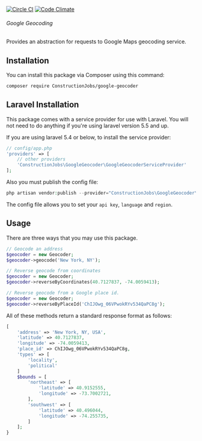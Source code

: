 [![Circle CI](https://circleci.com/gh/ConstructionJobs/google-geocoder.svg?style=shield)](https://circleci.com/gh/ConstructionJobs/google-geocoder)
[![Code Climate](https://codeclimate.com/github/navjobs/google-geocoder/badges/gpa.svg)](https://codeclimate.com/github/navjobs/google-geocoder)

###### Google Geocoding
Provides an abstraction for requests to Google Maps geocoding service.

## Installation
You can install this package via Composer using this command:

```bash
composer require ConstructionJobs/google-geocoder
```

## Laravel Installation
This package comes with a service provider for use with Laravel.
You will not need to do anything if you're using laravel version 5.5 and up.

If you are using laravel 5.4 or below, to install the service provider:

```php
// config/app.php
'providers' => [
    // other providers
    'ConstructionJobs\GoogleGeocoder\GoogleGeocoderServiceProvider'
];
```

Also you must publish the config file:

```php
php artisan vendor:publish --provider="ConstructionJobs\GoogleGeocoder\GoogleGeocoderServiceProvider"
```

The config file allows you to set your `api key`, `language` and `region`.

## Usage

There are three ways that you may use this package.

```php
// Geocode an address
$geocoder = new Geocoder;
$geocoder->geocode('New York, NY');

// Reverse geocode from coordinates
$geocoder = new Geocoder;
$geocoder->reverseByCoordinates(40.7127837, -74.0059413);

// Reverse geocode from a Google place id.
$geocoder = new Geocoder;
$geocoder->reverseByPlaceId('ChIJOwg_06VPwokRYv534QaPC8g');
```

All of these methods return a standard response format as follows:

```php
[
    'address' => 'New York, NY, USA',
    'latitude' => 40.7127837,
    'longitude' => -74.0059413,
    'place_id' => ChIJOwg_06VPwokRYv534QaPC8g,
    'types' => [
        'locality',
        'political'
    ]
    $bounds = [
        'northeast' => [
            'latitude' => 40.9152555,
            'longitude' => -73.7002721,
        ],
        'southwest' => [
            'latitude' => 40.496044,
            'longitude' => -74.255735,
        ]
    ];
}
```
